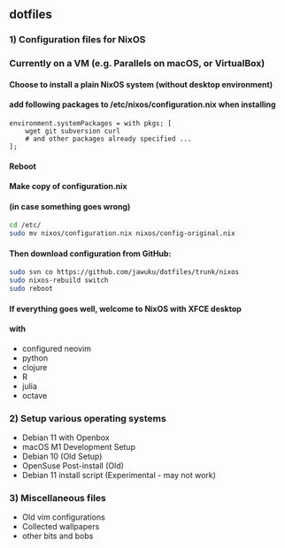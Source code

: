 ## dotfiles
### 1) Configuration files for NixOS
### Currently on a VM (e.g. Parallels on macOS, or VirtualBox)

#### Choose to install a plain NixOS system (without desktop environment)
#### add following packages to /etc/nixos/configuration.nix when installing
```
environment.systemPackages = with pkgs; [
    wget git subversion curl
    # and other packages already specified ...
];
```
#### Reboot

#### Make copy of configuration.nix
#### (in case something goes wrong)
```sh
cd /etc/
sudo mv nixos/configuration.nix nixos/config-original.nix
```
#### Then download configuration from GitHub:
```sh
sudo svn co https://github.com/jawuku/dotfiles/trunk/nixos
sudo nixos-rebuild switch
sudo reboot
```
#### If everything goes well, welcome to NixOS with XFCE desktop
#### with
* configured neovim
* python
* clojure
* R
* julia
* octave
### 2) Setup various operating systems
* Debian 11 with Openbox
* macOS M1 Development Setup
* Debian 10 (Old Setup)
* OpenSuse Post-install (Old)
* Debian 11 install script (Experimental - may not work)
### 3) Miscellaneous files
* Old vim configurations
* Collected wallpapers
* other bits and bobs
